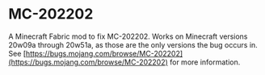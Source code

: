 # MC-202202

A Minecraft Fabric mod to fix MC-202202. Works on Minecraft versions 20w09a through 20w51a, as those are the only versions the bug occurs in. See [https://bugs.mojang.com/browse/MC-202202](https://bugs.mojang.com/browse/MC-202202) for more information.
